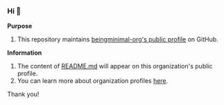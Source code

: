 ### Hi 👋

**Purpose**  
1. This repository maintains [beingminimal-org's public profile](https://github.com/beingminimal-org?view_as=public) on GitHub.

**Information**  
1. The content of [README.md](https://github.com/beingminimal-org/.github/blob/main/profile/README.md) will appear on this organization's public profile.  
2. You can learn more about organization profiles [here](https://docs.github.com/en/organizations/collaborating-with-groups-in-organizations/customizing-your-organizations-profile).

Thank you!